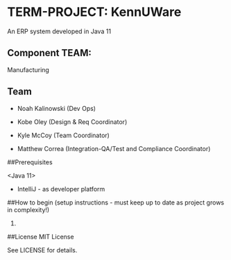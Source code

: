# TERM-PROJECT: KennUWare

An ERP system developed in Java 11 

##  Component TEAM:  
Manufacturing


## Team

- Noah Kalinowski (Dev Ops)

- Kobe Oley (Design & Req Coordinator)

- Kyle McCoy (Team Coordinator)

- Matthew Correa (Integration-QA/Test and Compliance Coordinator)


##Prerequisites

<Java 11>

- IntelliJ - as developer platform


##How to begin (setup instructions - must keep up to date as project grows in complexity!)

1. 



##License
MIT License

See LICENSE for details.

